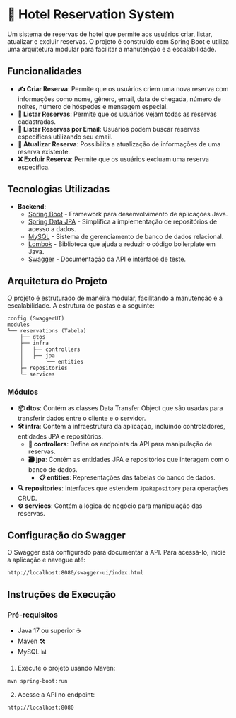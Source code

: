 
# 🏨 Hotel Reservation System

Um sistema de reservas de hotel que permite aos usuários criar, listar, atualizar e excluir reservas. O projeto é construído com Spring Boot e utiliza uma arquitetura modular para facilitar a manutenção e a escalabilidade.

## Funcionalidades

- **✍️ Criar Reserva**: Permite que os usuários criem uma nova reserva com informações como nome, gênero, email, data de chegada, número de noites, número de hóspedes e mensagem especial.
- **📜 Listar Reservas**: Permite que os usuários vejam todas as reservas cadastradas.
- **📧 Listar Reservas por Email**: Usuários podem buscar reservas específicas utilizando seu email.
- **🔄 Atualizar Reserva**: Possibilita a atualização de informações de uma reserva existente.
- **❌ Excluir Reserva**: Permite que os usuários excluam uma reserva específica.

## Tecnologias Utilizadas

- **Backend**: 
  - [Spring Boot](https://spring.io/projects/spring-boot) - Framework para desenvolvimento de aplicações Java.
  - [Spring Data JPA](https://spring.io/projects/spring-data-jpa) - Simplifica a implementação de repositórios de acesso a dados.
  - [MySQL](https://www.mysql.com/) - Sistema de gerenciamento de banco de dados relacional.
  - [Lombok](https://projectlombok.org/) - Biblioteca que ajuda a reduzir o código boilerplate em Java.
  - [Swagger](https://swagger.io/) - Documentação da API e interface de teste.

## Arquitetura do Projeto

O projeto é estruturado de maneira modular, facilitando a manutenção e a escalabilidade. A estrutura de pastas é a seguinte:

```
config (SwaggerUI)
modules
└── reservations (Tabela)
    ├── dtos
    ├── infra
    │   ├── controllers
    │   ├── jpa
    │       └── entities
    ├─ repositories
    └─ services
```

### Módulos

- **📦 dtos**: Contém as classes Data Transfer Object que são usadas para transferir dados entre o cliente e o servidor.
- **🛠️ infra**: Contém a infraestrutura da aplicação, incluindo controladores, entidades JPA e repositórios.
  - **🚦 controllers**: Define os endpoints da API para manipulação de reservas.
  - **🗃️ jpa**: Contém as entidades JPA e repositórios que interagem com o banco de dados.
    - **📋 entities**: Representações das tabelas do banco de dados.
- **🔍 repositories**: Interfaces que estendem `JpaRepository` para operações CRUD.
- **⚙️ services**: Contém a lógica de negócio para manipulação das reservas.

## Configuração do Swagger

O Swagger está configurado para documentar a API. Para acessá-lo, inicie a aplicação e navegue até:

```
http://localhost:8080/swagger-ui/index.html
```

## Instruções de Execução

### Pré-requisitos

- Java 17 ou superior ☕
- Maven 🛠️
- MySQL 📊

1. Execute o projeto usando Maven:

```bash
mvn spring-boot:run
```

2. Acesse a API no endpoint:

```
http://localhost:8080
```